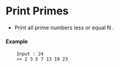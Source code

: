 # Print Primes

- Print all prime numbers less or equal N .
#### Example
```
    Input : 24
    >> 2 3 5 7 13 19 23
```